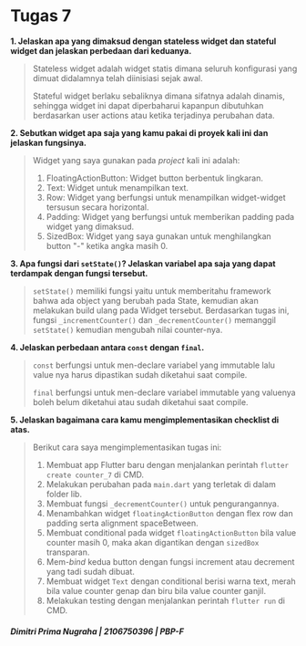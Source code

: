 # Tugas 7

**1. Jelaskan apa yang dimaksud dengan stateless widget dan stateful widget dan jelaskan perbedaan dari keduanya.**
>Stateless widget adalah widget statis dimana seluruh konfigurasi yang dimuat didalamnya telah diinisiasi sejak awal.
>
>Stateful widget berlaku sebaliknya dimana sifatnya adalah dinamis, sehingga widget ini dapat diperbaharui kapanpun dibutuhkan berdasarkan user actions atau ketika terjadinya perubahan data.

**2. Sebutkan widget apa saja yang kamu pakai di proyek kali ini dan jelaskan fungsinya.**
>Widget yang saya gunakan pada _project_ kali ini adalah:
>
>1. FloatingActionButton: Widget button berbentuk lingkaran.
>2. Text: Widget untuk menampilkan text.
>3. Row: Widget yang berfungsi untuk menampilkan widget-widget tersusun secara horizontal.
>4. Padding: Widget yang berfungsi untuk memberikan padding pada widget yang dimaksud.
>5. SizedBox: Widget yang saya gunakan untuk menghilangkan button "-" ketika angka masih 0.

**3. Apa fungsi dari `setState()`? Jelaskan variabel apa saja yang dapat terdampak dengan fungsi tersebut.**
>`setState()` memiliki fungsi yaitu untuk memberitahu framework bahwa ada object yang berubah pada State, kemudian akan melakukan build ulang pada Widget tersebut. Berdasarkan tugas ini, fungsi `_incrementCounter()` dan `_decrementCounter()` memanggil `setState()` kemudian mengubah nilai counter-nya.

**4. Jelaskan perbedaan antara `const` dengan `final`.**
>`const` berfungsi untuk men-declare variabel yang immutable lalu value nya harus dipastikan sudah diketahui saat compile.
>
>`final` berfungsi untuk men-declare variabel immutable yang valuenya boleh belum diketahui atau sudah diketahui saat compile.

**5. Jelaskan bagaimana cara kamu mengimplementasikan checklist di atas.**
>Berikut cara saya mengimplementasikan tugas ini:
>
>1. Membuat app Flutter baru dengan menjalankan perintah `flutter create counter_7` di CMD.
>2. Melakukan perubahan pada `main.dart` yang terletak di dalam folder lib.
>3. Membuat fungsi `_decrementCounter()` untuk pengurangannya.
>4. Menambahkan widget `floatingActionButton` dengan flex row dan padding serta alignment spaceBetween.
>5. Membuat conditional pada widget `floatingActionButton` bila value counter masih 0, maka akan digantikan dengan `sizedBox` transparan.
>6. Mem-_bind_ kedua button dengan fungsi increment atau decrement yang tadi sudah dibuat.
>7. Membuat widget `Text` dengan conditional berisi warna text, merah bila value counter genap dan biru bila value counter ganjil.
>8. Melakukan testing dengan menjalankan perintah `flutter run` di CMD.


##### _Dimitri Prima Nugraha | 2106750396 | PBP-F_
